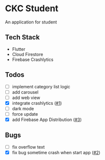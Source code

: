 # CKC Student

An application for student

## Tech Stack
- Flutter
- Cloud Firestore
- Firebase Crashlytics

## Todos
- [ ] implement category list logic
- [ ] add carousel
- [ ] add web view
- [x] integrate crashlytics ([#1](https://github.com/baoloc008/ckcstudent/pull/1))
- [ ] dark mode
- [ ] force update
- [x] add Firebase App Distribution ([#3](https://github.com/baoloc008/ckcstudent/pull/3))

## Bugs
- [ ] fix overflow text
- [x] fix bug sometime crash when start app ([#2](https://github.com/baoloc008/ckcstudent/pull/2))
